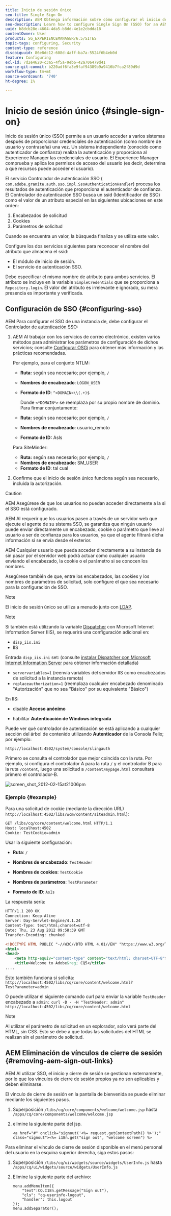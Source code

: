```yaml
---
title: Inicio de sesión único
seo-title: Single Sign On
description: AEM Obtenga información sobre cómo configurar el inicio de sesión único (SSO) para una instancia de.
seo-description: Learn how to configure Single Sign On (SSO) for an AEM instance.
uuid: b8dcb28e-4604-4da5-b8dd-4e1e2cbdda18
contentOwner: User
products: SG_EXPERIENCEMANAGER/6.5/SITES
topic-tags: configuring, Security
content-type: reference
discoiquuid: 86e8dc12-608d-4aff-ba7a-5524f6b4eb0d
feature: Configuring
exl-id: 7d2e4620-c3a5-4f5a-9eb6-42a706479d41
source-git-commit: b220adf6fa3e9faf94389b9a9416b7fca2f89d9d
workflow-type: tm+mt
source-wordcount: '740'
ht-degree: 1%

---
```


# Inicio de sesión único {#single-sign-on}

Inicio de sesión único (SSO) permite a un usuario acceder a varios sistemas después de proporcionar credenciales de autenticación (como nombre de usuario y contraseña) una vez. Un sistema independiente (conocido como autenticador de confianza) realiza la autenticación y proporciona al Experience Manager las credenciales de usuario. El Experience Manager comprueba y aplica los permisos de acceso del usuario (es decir, determina a qué recursos puede acceder el usuario).

El servicio Controlador de autenticación SSO ( `com.adobe.granite.auth.sso.impl.SsoAuthenticationHandler`) procesa los resultados de autenticación que proporciona el autenticador de confianza. El Controlador de autenticación SSO busca un ssid (Identificador de SSO) como el valor de un atributo especial en las siguientes ubicaciones en este orden:

1. Encabezados de solicitud
1. Cookies
1. Parámetros de solicitud

Cuando se encuentra un valor, la búsqueda finaliza y se utiliza este valor.

Configure los dos servicios siguientes para reconocer el nombre del atributo que almacena el ssid:

* El módulo de inicio de sesión.
* El servicio de autenticación SSO.

Debe especificar el mismo nombre de atributo para ambos servicios. El atributo se incluye en la variable `SimpleCredentials` que se proporciona a `Repository.login`. El valor del atributo es irrelevante e ignorado, su mera presencia es importante y verificada.

## Configuración de SSO {#configuring-sso}

AEM Para configurar el SSO de una instancia de, debe configurar el [Controlador de autenticación SSO](/help/sites-deploying/osgi-configuration-settings.md#adobegranitessoauthenticationhandler):

1. AEM Al trabajar con los servicios de correo electrónico, existen varios métodos para administrar los parámetros de configuración de dichos servicios; consulte [Configurar OSGi](/help/sites-deploying/configuring-osgi.md) para obtener más información y las prácticas recomendadas.

   Por ejemplo, para el conjunto NTLM:

   * **Ruta:** según sea necesario; por ejemplo, `/`
   * **Nombres de encabezado**: `LOGON_USER`
   * **Formato de ID**: `^<DOMAIN>\\(.+)$`

      Donde `<*DOMAIN*>` se reemplaza por su propio nombre de dominio.
   Para firmar conjuntamente:

   * **Ruta:** según sea necesario; por ejemplo, `/`
   * **Nombres de encabezado**: usuario_remoto
   * **Formato de ID:** AsIs

   Para SiteMinder:

   * **Ruta:** según sea necesario; por ejemplo, `/`
   * **Nombres de encabezado:** SM_USER
   * **Formato de ID**: tal cual



1. Confirme que el inicio de sesión único funciona según sea necesario, incluida la autorización.

>[!CAUTION]
>
>AEM Asegúrese de que los usuarios no puedan acceder directamente a la si el SSO está configurado.
>
>AEM Al requerir que los usuarios pasen a través de un servidor web que ejecute el agente de su sistema SSO, se garantiza que ningún usuario puede enviar directamente un encabezado, cookie o parámetro que lleve al usuario a ser de confianza para los usuarios, ya que el agente filtrará dicha información si se envía desde el exterior.
>
>AEM Cualquier usuario que pueda acceder directamente a su instancia de sin pasar por el servidor web podrá actuar como cualquier usuario enviando el encabezado, la cookie o el parámetro si se conocen los nombres.
>
>Asegúrese también de que, entre los encabezados, las cookies y los nombres de parámetros de solicitud, solo configure el que sea necesario para la configuración de SSO.

>[!NOTE]
>
>El inicio de sesión único se utiliza a menudo junto con [LDAP](/help/sites-administering/ldap-config.md).

>[!NOTE]
>
>Si también está utilizando la variable [Dispatcher](https://helpx.adobe.com/es/experience-manager/dispatcher/using/dispatcher.html) con Microsoft Internet Information Server (IIS), se requerirá una configuración adicional en:
>
>* `disp_iis.ini`
>* IIS
>
>Entrada `disp_iis.ini` set:
>(consulte [instalar Dispatcher con Microsoft Internet Information Server](https://helpx.adobe.com/experience-manager/dispatcher/using/dispatcher-install.html#microsoft-internet-information-server) para obtener información detallada)
>
>* `servervariables=1` (reenvía variables del servidor IIS como encabezados de solicitud a la instancia remota)
>* `replaceauthorization=1` (reemplaza cualquier encabezado denominado &quot;Autorización&quot; que no sea &quot;Básico&quot; por su equivalente &quot;Básico&quot;)
>
>En IIS:
>
>* disable **Acceso anónimo**
>
>* habilitar **Autenticación de Windows integrada**
>


Puede ver qué controlador de autenticación se está aplicando a cualquier sección del árbol de contenido utilizando **Autenticador** de la Consola Felix; por ejemplo:

`http://localhost:4502/system/console/slingauth`

Primero se consulta el controlador que mejor coincida con la ruta. Por ejemplo, si configura el controlador A para la ruta `/` y el controlador B para la ruta `/content`, luego una solicitud a `/content/mypage.html` consultará primero el controlador-B.

![screen_shot_2012-02-15at21006pm](assets/screen_shot_2012-02-15at21006pm.png)

### Ejemplo {#example}

Para una solicitud de cookie (mediante la dirección URL) `http://localhost:4502/libs/wcm/content/siteadmin.html`):

```xml
GET /libs/cq/core/content/welcome.html HTTP/1.1
Host: localhost:4502
Cookie: TestCookie=admin
```

Usar la siguiente configuración:

* **Ruta**: `/`

* **Nombres de encabezado**: `TestHeader`

* **Nombres de cookies**: `TestCookie`

* **Nombres de parámetros**: `TestParameter`

* **Formato de ID**: `AsIs`

La respuesta sería:

```xml
HTTP/1.1 200 OK
Connection: Keep-Alive
Server: Day-Servlet-Engine/4.1.24
Content-Type: text/html;charset=utf-8
Date: Thu, 23 Aug 2012 09:58:39 GMT
Transfer-Encoding: chunked

<!DOCTYPE HTML PUBLIC "-//W3C//DTD HTML 4.01//EN" "https://www.w3.org/TR/html4/strict.dtd">
<html>
<head>
    <meta http-equiv="content-type" content="text/html; charset=UTF-8">
    <title>Welcome to Adobe&reg; CQ5</title>
....
```

Esto también funciona si solicita:
`http://localhost:4502/libs/cq/core/content/welcome.html?TestParameter=admin`

O puede utilizar el siguiente comando curl para enviar la variable `TestHeader` encabezado a `admin:`
`curl -D - -H "TestHeader: admin" http://localhost:4502/libs/cq/core/content/welcome.html`

>[!NOTE]
>
>Al utilizar el parámetro de solicitud en un explorador, solo verá parte del HTML, sin CSS. Esto se debe a que todas las solicitudes del HTML se realizan sin el parámetro de solicitud.

## AEM Eliminación de vínculos de cierre de sesión {#removing-aem-sign-out-links}

AEM Al utilizar SSO, el inicio y cierre de sesión se gestionan externamente, por lo que los vínculos de cierre de sesión propios ya no son aplicables y deben eliminarse.

El vínculo de cierre de sesión en la pantalla de bienvenida se puede eliminar mediante los siguientes pasos.

1. Superposición `/libs/cq/core/components/welcome/welcome.jsp` hasta `/apps/cq/core/components/welcome/welcome.jsp`
1. elimine la siguiente parte del jsp.

   `<a href="#" onclick="signout('<%= request.getContextPath() %>');" class="signout"><%= i18n.get("sign out", "welcome screen") %>`

Para eliminar el vínculo de cierre de sesión disponible en el menú personal del usuario en la esquina superior derecha, siga estos pasos:

1. Superposición `/libs/cq/ui/widgets/source/widgets/UserInfo.js` hasta `/apps/cq/ui/widgets/source/widgets/UserInfo.js`

1. Elimine la siguiente parte del archivo:

   ```
   menu.addMenuItem({
       "text":CQ.I18n.getMessage("Sign out"),
       "cls": "cq-userinfo-logout",
       "handler": this.logout
   });
   menu.addSeparator();
   ```
